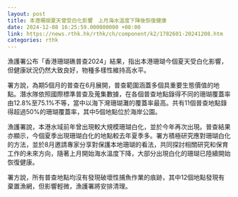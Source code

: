 ```yaml
---
layout: post
title: 本港珊瑚夏天曾受白化影響　上月海水溫度下降後恢復健康
date: 2024-12-08 16:25:59.000000000 +08:00
link: https://news.rthk.hk/rthk/ch/component/k2/1782601-20241208.htm
categories: rthk
---
```


漁護署公布「香港珊瑚礁普查2024」結果，指出本港珊瑚今個夏天受白化影響，但健康狀況仍然大致良好，物種多樣性維持高水平。

署方說，為期5個月的普查在6月展開，普查範圍涵蓋多個具重要生態價值的地點。潛水隊依照國際標準普查及蒐集數據，在各個普查地點錄得不同的珊瑚覆蓋率由12.8%至75.1%不等，當中以海下灣珊瑚灘的覆蓋率最高。共有11個普查地點錄得超過50%的珊瑚覆蓋率，其中5個地點位於海岸公園。

漁護署說，本港水域前年曾出現較大規模珊瑚白化，並於今年再次出現。普查結果亦顯示，今個夏季出現珊瑚白化的地點較去年夏季多。署方積極研究應對珊瑚白化的方法，並於8月邀請專家分享對保護本地珊瑚的看法，共同探討相關研究和保育工作的未來方向，隨著上月開始海水溫度下降，大部分出現白化的珊瑚已陸續開始恢復健康。

署方說，所有普查地點均沒有發現破壞性捕魚作業的痕跡，其中12個地點發現有棄置漁網，但影響輕微，漁護署將安排清理。
